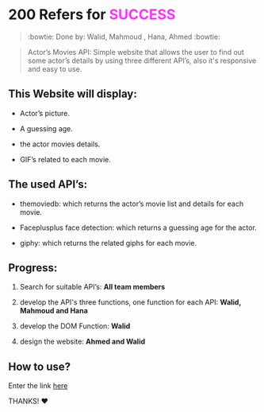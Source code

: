 # 200 Refers for <span style="color:#FF33FC">SUCCESS<span>

> :bowtie: Done by: Walid, Mahmoud , Hana, Ahmed :bowtie:


 > Actor’s Movies API: Simple website that allows the user to find out some actor’s details by using three different API’s, also it's responsive and easy to use.



## This Website will display:

* Actor’s picture.

* A guessing age.

* the actor movies details.

* GIF’s related to each movie.



## The used API’s:

* themoviedb: which returns the actor’s movie list and details for each movie.

* Faceplusplus face detection: which returns a guessing age for the actor.

* giphy: which returns the related giphs for each movie.



## Progress:

1) Search for suitable API’s: **All team members**

2) develop the API's three functions, one function for each API: **Walid, Mahmoud and Hana**

3) develop the DOM Function: **Walid**

4) design the website: **Ahmed and Walid**

## How to use?

Enter the link [here](https://facg2.github.io/200/)


THANKS! :heart:




